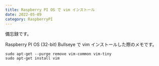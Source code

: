 ```yaml
---
title: Raspberry PI OS で vim インストール
date: 2022-05-09
category: RaspberryPI
---
```


備忘録です。

Raspberry PI OS (32-bit) Bullseye で vim インストールした際のメモです。

```
sudo apt-get --purge remove vim-common vim-tiny
sudo apt-get install vim
```
